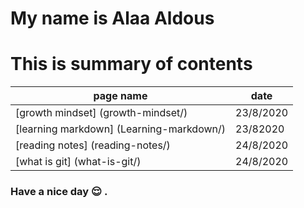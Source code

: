 # My name is Alaa Aldous
# This is summary of contents

| page name | date |
|-----------|------|
| [growth mindset] (growth-mindset/) | 23/8/2020 |
| [learning markdown] (Learning-markdown/) | 23/82020 |
| [reading notes] (reading-notes/) | 24/8/2020 |
| [what is git] (what-is-git/) | 24/8/2020 |

### Have a nice day :relieved: .